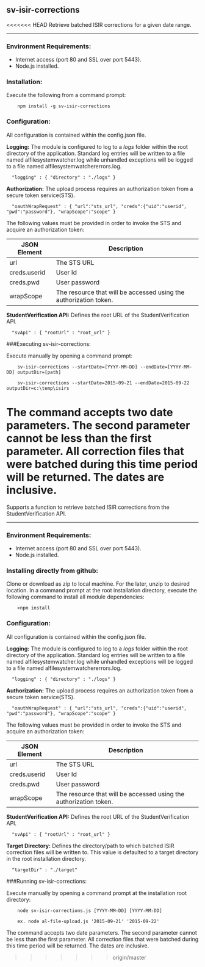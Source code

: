 <a name="module_sv-isir-corrections"></a>
## sv-isir-corrections
<<<<<<< HEAD
Retrieve batched ISIR corrections for a given date range.***### Environment Requirements:* Internet access (port 80 and SSL over port 5443).* Node.js installed.### Installation:Execute the following from a command prompt:		npm install -g sv-isir-corrections### Configuration:All configuration is contained within the config.json file.**Logging:** The module is configured to log to a _logs_ folder within the root directory of the application.Standard log entries will be written to a file named alfilesystemwatcher.log while unhandled exceptions willbe logged to a file named alfilesystemwatchererrors.log.      "logging" : { "directory" : "./logs" }**Authorization:** The upload process requires an authorization token from a secure token service(STS).      "oauthWrapRequest" : { "url":"sts_url", "creds":{"uid":"userid", "pwd":"password"}, "wrapScope":"scope" }The following values must be provided in order to invoke the STS and acquire an authorization token:JSON Element | Description-------------|--------------------------------------------------------------------------url | The STS URLcreds.userid | User Idcreds.pwd | User passwordwrapScope | The resource that will be accessed using the authorization token.**StudentVerification API:** Defines the root URL of the StudentVerification API.      "svApi" : { "rootUrl" : "root_url" }###Executing sv-isir-corrections:Execute manually by opening a command prompt:		sv-isir-corrections --startDate=[YYYY-MM-DD] --endDate=[YYYY-MM-DD] outputDir=[path]				sv-isir-corrections --startDate=2015-09-21 --endDate=2015-09-22 outputDir=c:\temp\isirsThe command accepts two date parameters. The second parameter cannot be less than the first parameter.All correction files that were batched during this time period will be returned. The dates are inclusive.
=======
Supports a function to retrieve batched ISIR corrections from the StudentVerification API.***### Environment Requirements:* Internet access (port 80 and SSL over port 5443).* Node.js installed.### Installing directly from github:Clone or download as zip to local machine. For the later, unzip to desired location.In a command prompt at the root installation directory, execute the following commandto install all module dependencies:		>npm install### Configuration:All configuration is contained within the config.json file.**Logging:** The module is configured to log to a _logs_ folder within the root directory of the application.Standard log entries will be written to a file named alfilesystemwatcher.log while unhandled exceptions willbe logged to a file named alfilesystemwatchererrors.log.      "logging" : { "directory" : "./logs" }**Authorization:** The upload process requires an authorization token from a secure token service(STS).      "oauthWrapRequest" : { "url":"sts_url", "creds":{"uid":"userid", "pwd":"password"}, "wrapScope":"scope" }The following values must be provided in order to invoke the STS and acquire an authorization token:JSON Element | Description-------------|--------------------------------------------------------------------------url | The STS URLcreds.userid | User Idcreds.pwd | User passwordwrapScope | The resource that will be accessed using the authorization token.**StudentVerification API:** Defines the root URL of the StudentVerification API.      "svApi" : { "rootUrl" : "root_url" }**Target Directory:** Defines the directory/path to which batched ISIR correction files will be written to.This value is defaulted to a target directory in the root installation directory.      "targetDir" : "./target"###Running sv-isir-corrections:Execute manually by opening a command prompt at the installation root directory:		node sv-isir-corrections.js [YYYY-MM-DD] [YYYY-MM-DD]				ex. node al-file-upload.js '2015-09-21' '2015-09-22'The command accepts two date parameters. The second parameter cannot be less than the first parameter.All correction files that were batched during this time period will be returned. The dates are inclusive.
>>>>>>> origin/master

